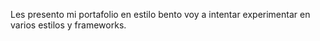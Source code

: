 Les presento mi portafolio en estilo bento voy a intentar experimentar en varios estilos y frameworks.
